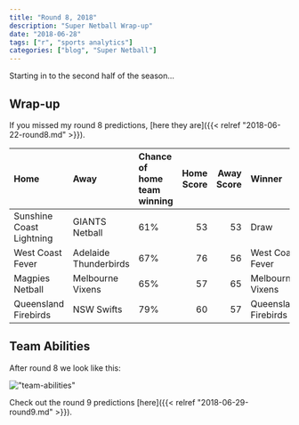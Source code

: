 ```yaml
---
title: "Round 8, 2018"
description: "Super Netball Wrap-up"
date: "2018-06-28"
tags: ["r", "sports analytics"]
categories: ["blog", "Super Netball"]
---
```


<!-- Time-stamp: <2018-07-05 20:40:33 (slane)> -->





Starting in to the second half of the season...

## Wrap-up

If you missed my round 8 predictions, [here they are]({{< relref "2018-06-22-round8.md" >}}).


|Home                     |Away                  |Chance of home team winning | Home Score| Away Score|Winner               |
|:------------------------|:---------------------|:---------------------------|----------:|----------:|:--------------------|
|Sunshine Coast Lightning |GIANTS Netball        |61%                         |         53|         53|Draw                 |
|West Coast Fever         |Adelaide Thunderbirds |67%                         |         76|         56|West Coast Fever     |
|Magpies Netball          |Melbourne Vixens      |65%                         |         57|         65|Melbourne Vixens     |
|Queensland Firebirds     |NSW Swifts            |79%                         |         60|         57|Queensland Firebirds |

## Team Abilities

After round 8 we look like this:

!["team-abilities"](/sn-assets/round9-2018/abilities.png)

Check out the round 9 predictions [here]({{< relref "2018-06-29-round9.md" >}}).
